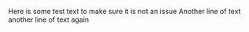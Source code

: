 Here is some test text to make sure it is not an issue
Another line of text
another line of text again 
